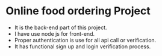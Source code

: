 # Online food ordering Project
- It is the back-end part of this project. 
- I have use node js for front-end.
- Proper authentication is use for all api call or verification. 
- It has functional sign up and login verification process.